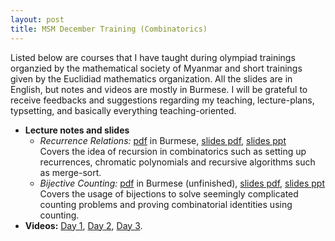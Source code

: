 ```yaml
---
layout: post
title: MSM December Training (Combinatorics)
---
```

<p>
    Listed below are courses that I have taught during olympiad trainings organzied 
    by the mathematical society of Myanmar and short trainings given by the Euclidiad 
    mathematics organization. All the slides are in English, but notes and videos 
    are mostly in Burmese. I will be grateful to receive feedbacks and suggestions 
    regarding my teaching, lecture-plans, typsetting, and basically everything teaching-oriented. 
</p>

<ul>
    <li>
        <b>Lecture notes and slides</b>
        <ul>
        <li><i>Recurrence Relations:</i> 
        <a href="/files/teaching/msm-december-training/MSMdec_recurrence.pdf">pdf</a> in Burmese, <a href="/files/teaching/msm-december-training/MSMdec_recurrence_slides.pdf">slides pdf</a>, <a href="/files/teaching/msm-december-training/01_recurrence_embedded.pptx">slides ppt</a><br>
        Covers the idea of recursion in combinatorics such as setting up recurrences, chromatic polynomials and recursive algorithms 
        such as merge-sort.
        </li>
        <li><i>Bijective Counting:</i> 
        <a href="/files/teaching/msm-december-training/MSMdec_bijection.pdf">pdf</a> in Burmese (unfinished), <a href="/files/teaching/msm-december-training/MSMdec_bijection_slides.pdf">slides pdf</a>, <a href="/files/teaching/msm-december-training/02_bijection_embedded.pptx">slides ppt</a><br>
        Covers the usage of bijections to solve seemingly complicated counting problems and proving combinatorial identities using counting.
        </li>
        </ul>
    </li>
    <li>
        <b>Videos:</b> 
        <a href="https://youtu.be/xVXA8dcjMiI">Day 1</a>, 
        <a href="https://youtu.be/8k9TS9lvhEk">Day 2</a>, 
        <a href="https://youtu.be/8XtcyaFFrRg">Day 3</a>.
    </li>
</ul>
